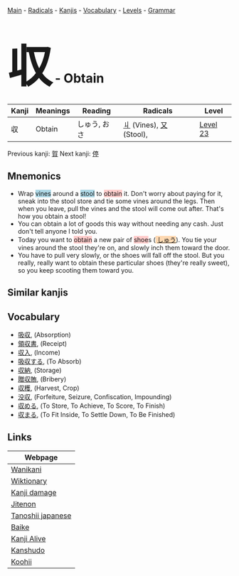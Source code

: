 <style> bigfont {font-size: 100px}</style>
[Main](../index.md) -
[Radicals](../radicals.md) -
[Kanjis](../kanjis.md) -
[Vocabulary](../vocabulary.md) -
[Levels](../levels.md) -
[Grammar](../grammar.md)
# <bigfont> 収</bigfont> - Obtain 

| Kanji | Meanings | Reading | Radicals | Level |
| --- | --- | --- | --- | --- |
| 収 | Obtain | しゅう, おさ | [丩](../radicals/丩.md) (Vines), [又](../radicals/又.md) (Stool),  | [Level 23](../levels/wk_level23.md) |

Previous kanji: [賀](賀.md) Next kanji: [停](停.md) 

## Mnemonics
 * Wrap <span style="background-color:#ADD8E6"> vines</span> around a <span style="background-color:#ADD8E6"> stool</span> to <span style="background-color:#ffcccb"> obtain</span> it. Don't worry about paying for it, sneak into the stool store and tie some vines around the legs. Then when you leave, pull the vines and the stool will come out after. That's how you obtain a stool!
* You can obtain a lot of goods this way without needing any cash. Just don't tell anyone I told you.
* Today you want to <span style="background-color:#ffcccb"> obtain</span> a new pair of <span style="background-color:#ffcccb"> shoe</span>s (<span style="background-color:#fed8b1"> [しゅう](https://jisho.org/search/しゅう)</span>). You tie your vines around the stool they're on, and slowly inch them toward the door.
* You have to pull very slowly, or the shoes will fall off the stool. But you really, really want to obtain these particular shoes (they're really sweet), so you keep scooting them toward you.


## Similar kanjis
 


## Vocabulary
 * [吸収](../vocabulary/収.md), (Absorption)
* [領収書](../vocabulary/収.md), (Receipt)
* [収入](../vocabulary/収.md), (Income)
* [吸収する](../vocabulary/収.md), (To Absorb)
* [収納](../vocabulary/収.md), (Storage)
* [贈収賄](../vocabulary/収.md), (Bribery)
* [収穫](../vocabulary/収.md), (Harvest, Crop)
* [没収](../vocabulary/収.md), (Forfeiture, Seizure, Confiscation, Impounding)
* [収める](../vocabulary/収.md), (To Store, To Achieve, To Score, To Finish)
* [収まる](../vocabulary/収.md), (To Fit Inside, To Settle Down, To Be Finished)



## Links 

| Webpage |
| --- |
| [Wanikani          ](https://www.wanikani.com/kanji/収) |
| [Wiktionary        ](https://en.wiktionary.org/wiki/収) |
| [Kanji damage      ](http://www.kanjidamage.com/kanji/search?utf8=✓&q=収) |
| [Jitenon           ](https://jitenon.com/kanji/収) |
| [Tanoshii japanese ](https://www.tanoshiijapanese.com/dictionary/kanji.cfm?k=収) |
| [Baike             ](https://baike.baidu.com/item/収) |
| [Kanji Alive       ](https://app.kanjialive.com/収) |
| [Kanshudo          ](https://www.kanshudo.com/searchmn?q=収) |
| [Koohii            ](https://kanji.koohii.com/study/kanji/収) |
